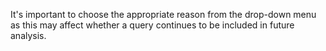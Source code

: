 It's important to choose the appropriate reason from the drop-down menu as this may affect whether a query continues to be included in future analysis.
